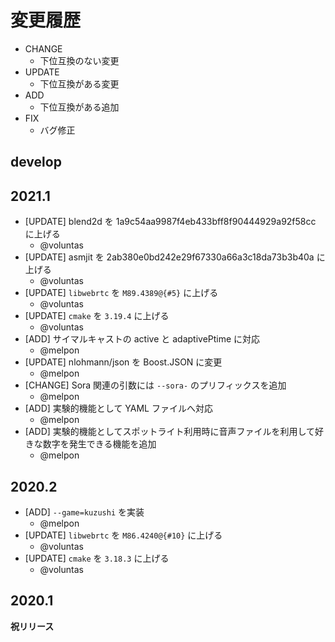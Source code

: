 # 変更履歴

- CHANGE
    - 下位互換のない変更
- UPDATE
    - 下位互換がある変更
- ADD
    - 下位互換がある追加
- FIX
    - バグ修正

## develop

## 2021.1

- [UPDATE] blend2d を 1a9c54aa9987f4eb433bff8f90444929a92f58cc に上げる
    - @voluntas
- [UPDATE] asmjit を 2ab380e0bd242e29f67330a66a3c18da73b3b40a に上げる
    - @voluntas
- [UPDATE] `libwebrtc` を `M89.4389@{#5}` に上げる
    - @voluntas
- [UPDATE] `cmake` を `3.19.4` に上げる
    - @voluntas
- [ADD] サイマルキャストの active と adaptivePtime に対応
    - @melpon
- [UPDATE] nlohmann/json を Boost.JSON に変更
    - @melpon
- [CHANGE] Sora 関連の引数には `--sora-` のプリフィックスを追加
    - @melpon
- [ADD] 実験的機能として YAML ファイルへ対応
    - @melpon
- [ADD] 実験的機能としてスポットライト利用時に音声ファイルを利用して好きな数字を発生できる機能を追加
    - @melpon

## 2020.2

- [ADD] `--game=kuzushi` を実装
    - @melpon
- [UPDATE] `libwebrtc` を `M86.4240@{#10}` に上げる
    - @voluntas
- [UPDATE] `cmake` を `3.18.3` に上げる
    - @voluntas

## 2020.1

**祝リリース**
